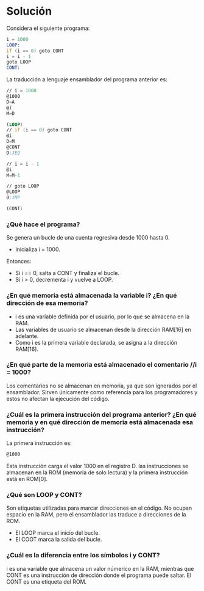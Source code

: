 # Solución

Considera el siguiente programa:

```asm
i = 1000
LOOP:
if (i == 0) goto CONT
i = i - 1
goto LOOP
CONT:
````


La traducción a lenguaje ensamblador del programa anterior es:

```asm
// i = 1000
@1000
D=A
@i
M=D

(LOOP)
// if (i == 0) goto CONT
@i
D=M
@CONT
D;JEQ

// i = i - 1
@i
M=M-1

// goto LOOP
@LOOP
0;JMP

(CONT)


```

### ¿Qué hace el programa?

Se genera un bucle de una cuenta regresiva desde 1000 hasta 0.

- Inicializa i = 1000.

Entonces:

- Si i == 0, salta a CONT y finaliza el bucle.
- Si i > 0, decrementa i y vuelve a LOOP.

### ¿En qué memoria está almacenada la variable i? ¿En qué dirección de esa memoria?

- i es una variable definida por el usuario, por lo que se almacena en la RAM.
- Las variables de usuario se almacenan desde la dirección RAM[16] en adelante.
- Como i es la primera variable declarada, se asigna a la dirección RAM[16].

### ¿En qué parte de la memoria está almacenado el comentario //i = 1000?

Los comentarios no se almacenan en memoria, ya que son ignorados por el ensamblador. Sirven únicamente como referencia para los programadores y estos no afectan la ejecución del código.

### ¿Cuál es la primera instrucción del programa anterior? ¿En qué memoria y en qué dirección de memoria está almacenada esa instrucción?

La primera instrucción es:
```asm
@1000
```

Esta instrucción carga el valor 1000 en el registro D. las instrucciones se almacenan en la ROM (memoria de solo lectura) y la primera instrucción está en ROM[0].

### ¿Qué son LOOP y CONT?

Son etiquetas utilizadas para marcar direcciones en el código. No ocupan espacio en la RAM, pero el ensamblador las traduce a direcciones de la ROM.

- El LOOP marca el inicio del bucle.
- El COOT marca la salida del bucle.

### ¿Cuál es la diferencia entre los símbolos i y CONT?

i es una variable que almacena un valor númerico en la RAM, mientras que CONT es una instrucción de dirección donde el programa puede saltar. El CONT es una etiqueta del ROM.

